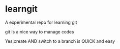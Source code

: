 # learngit
A experimental repo for learning git 

git is a nice way to manage codes

Yes,create AND switch to a branch is QUICK and easy


